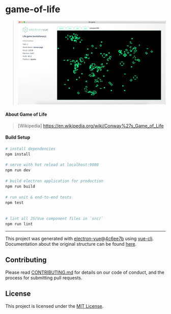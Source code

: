 # game-of-life

>![screenshots](https://raw.githubusercontent.com/cxlet/game-of-life/master/build/screenshots/WX20180616-161315@2x.png)

#### About Game of Life

>[Wikipedia] https://en.wikipedia.org/wiki/Conway%27s_Game_of_Life

#### Build Setup

``` bash
# install dependencies
npm install

# serve with hot reload at localhost:9080
npm run dev

# build electron application for production
npm run build

# run unit & end-to-end tests
npm test


# lint all JS/Vue component files in `src/`
npm run lint

```

---

This project was generated with [electron-vue](https://github.com/SimulatedGREG/electron-vue)@[4c6ee7b](https://github.com/SimulatedGREG/electron-vue/tree/4c6ee7bf4f9b4aa647a22ec1c1ca29c2e59c3645) using [vue-cli](https://github.com/vuejs/vue-cli). Documentation about the original structure can be found [here](https://simulatedgreg.gitbooks.io/electron-vue/content/index.html).

## Contributing

Please read [CONTRIBUTING.md](CONTRIBUTING.md) for details on our code of conduct,
and the process for submitting pull requests.

## License

This project is licensed under the [MIT License](LICENSE).
